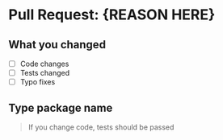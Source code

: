 # Pull Request: {REASON HERE}

## What you changed

- [ ] Code changes
- [ ] Tests changed
- [ ] Typo fixes

## Type package name

<!-- example, @dalisoft/create-react-app -->

> If you change code, tests should be passed
